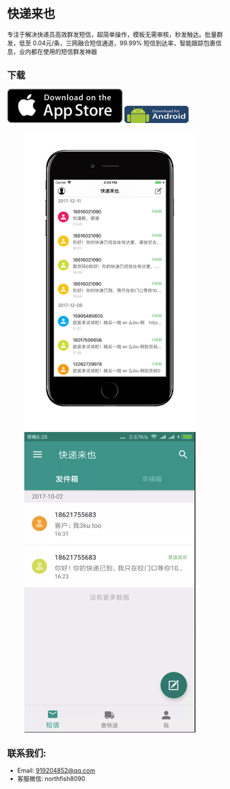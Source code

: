 # 快递来也

专注于解决快递员高效群发短信，超简单操作，模板无需审核，秒发触达。批量群发，低至 0.04元/条，三网融合短信通道，99.99% 短信到达率，智能跟踪包裹信息，业内都在使用的短信群发神器

## 下载
[![App_Store](https://github.com/Northfish8090/kdly/blob/master/Resource/Download_on_the_App_Store_135x40.svg)](https://itunes.apple.com/app/id1323017181)
[![Android download](https://github.com/Northfish8090/kdly/blob/master/Resource/IMG_333.png)](https://fir.im/kfc5)

<figure class="half">
    <img src="https://github.com/Northfish8090/kdly/blob/master/Resource/IMG_3437.JPG" width = "400" height = "700"   alt="screenshot" />
    <img src="https://github.com/Northfish8090/kdly/blob/master/Resource/IMG_33353.png" width = "400" height = "700"   alt="screenshot">
</figure>


## 联系我们:

* Email: 919204852@qq.com
* 客服微信: northfish8090




